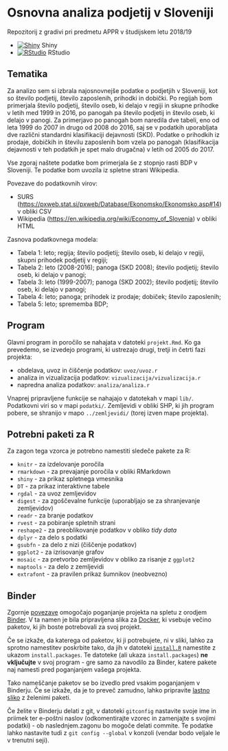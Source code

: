 # Osnovna analiza podjetij v Sloveniji

Repozitorij z gradivi pri predmetu APPR v študijskem letu 2018/19

* [![Shiny](http://mybinder.org/badge.svg)](http://beta.mybinder.org/v2/gh/melamalej/APPR-2018-19/master?urlpath=shiny/APPR-2018-19/projekt.Rmd) Shiny
* [![RStudio](http://mybinder.org/badge.svg)](http://beta.mybinder.org/v2/gh/melamalej/APPR-2018-19/master?urlpath=rstudio) RStudio

## Tematika

Za analizo sem si izbrala najosnovnejše podatke o podjetjih v Sloveniji, kot so število podjetij,
število zaposlenih, prihodki in dobički. Po regijah bom primerjala število podjetij, število oseb, ki delajo v regiji in skupne prihodke v letih med 1999 in 2016, po panogah pa število podjetij in število oseb, ki delajo v panogi. Za primerjavo po panogah bom naredila dve tabeli, eno od leta 1999 do 2007 in drugo od 2008 do 2016, saj se v podatkih uporabljata dve različni standardni klasifikaciji dejavnosti (SKD). Podatke o prihodkih iz prodaje, dobičkih in številu zaposlenih bom vzela po panogah (klasifikacija dejavnosti v teh podatkih je spet malo drugačna) v letih od 2005 do 2017.

Vse zgoraj naštete podatke bom primerjala še z stopnjo rasti BDP v Sloveniji. Te podatke bom uvozila iz spletne strani Wikipedia.

Povezave do podatkovnih virov:
- SURS (https://pxweb.stat.si/pxweb/Database/Ekonomsko/Ekonomsko.asp#14) v obliki CSV
- Wikipedia (https://en.wikipedia.org/wiki/Economy_of_Slovenia) v obliki HTML

Zasnova podatkovnega modela:

- Tabela 1: leto; regija; število podjetij; število oseb, ki delajo v regiji, skupni prihodek podjetij v regiji;
- Tabela 2: leto (2008-2016); panoga (SKD 2008); število podjetij; število oseb, ki delajo v panogi;
- Tabela 3: leto (1999-2007); panoga (SKD 2002); število podjetij; število oseb, ki delajo v panogi;
- Tabela 4: leto; panoga; prihodek iz prodaje; dobiček; število zaposlenih;
- Tabela 5: leto; sprememba BDP;

## Program

Glavni program in poročilo se nahajata v datoteki `projekt.Rmd`.
Ko ga prevedemo, se izvedejo programi, ki ustrezajo drugi, tretji in četrti fazi projekta:

* obdelava, uvoz in čiščenje podatkov: `uvoz/uvoz.r`
* analiza in vizualizacija podatkov: `vizualizacija/vizualizacija.r`
* napredna analiza podatkov: `analiza/analiza.r`

Vnaprej pripravljene funkcije se nahajajo v datotekah v mapi `lib/`.
Podatkovni viri so v mapi `podatki/`.
Zemljevidi v obliki SHP, ki jih program pobere,
se shranijo v mapo `../zemljevidi/` (torej izven mape projekta).

## Potrebni paketi za R

Za zagon tega vzorca je potrebno namestiti sledeče pakete za R:

* `knitr` - za izdelovanje poročila
* `rmarkdown` - za prevajanje poročila v obliki RMarkdown
* `shiny` - za prikaz spletnega vmesnika
* `DT` - za prikaz interaktivne tabele
* `rgdal` - za uvoz zemljevidov
* `digest` - za zgoščevalne funkcije (uporabljajo se za shranjevanje zemljevidov)
* `readr` - za branje podatkov
* `rvest` - za pobiranje spletnih strani
* `reshape2` - za preoblikovanje podatkov v obliko *tidy data*
* `dplyr` - za delo s podatki
* `gsubfn` - za delo z nizi (čiščenje podatkov)
* `ggplot2` - za izrisovanje grafov
* `mosaic` - za pretvorbo zemljevidov v obliko za risanje z `ggplot2`
* `maptools` - za delo z zemljevidi
* `extrafont` - za pravilen prikaz šumnikov (neobvezno)

## Binder

Zgornje [povezave](#analiza-podatkov-s-programom-r-201819)
omogočajo poganjanje projekta na spletu z orodjem [Binder](https://mybinder.org/).
V ta namen je bila pripravljena slika za [Docker](https://www.docker.com/),
ki vsebuje večino paketov, ki jih boste potrebovali za svoj projekt.

Če se izkaže, da katerega od paketov, ki ji potrebujete, ni v sliki,
lahko za sprotno namestitev poskrbite tako,
da jih v datoteki [`install.R`](install.R) namestite z ukazom `install.packages`.
Te datoteke (ali ukaza `install.packages`) **ne vključujte** v svoj program -
gre samo za navodilo za Binder, katere pakete naj namesti pred poganjanjem vašega projekta.

Tako nameščanje paketov se bo izvedlo pred vsakim poganjanjem v Binderju.
Če se izkaže, da je to preveč zamudno,
lahko pripravite [lastno sliko](https://github.com/jaanos/APPR-docker) z želenimi paketi.

Če želite v Binderju delati z git,
v datoteki `gitconfig` nastavite svoje ime in priimek ter e-poštni naslov
(odkomentirajte vzorec in zamenjajte s svojimi podatki) -
ob naslednjem.zagonu bo mogoče delati commite.
Te podatke lahko nastavite tudi z `git config --global` v konzoli
(vendar bodo veljale le v trenutni seji).
